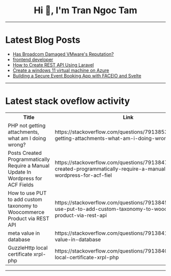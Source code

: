 <h1 align="center">Hi 👋, I'm Tran Ngoc Tam</h1>

---

# Latest Blog Posts 
<!-- BLOG-POST-LIST:START -->
- [Has Broadcom Damaged VMware&#39;s Reputation?](https://dev.to/mitchiemt11/has-broadcom-damaged-vmwares-reputation-3l7o)
- [frontend developer](https://dev.to/ndtiezn/frontend-developer-4apm)
- [How to Create REST API Using Laravel](https://dev.to/carloseduardoalvesviana/how-to-create-rest-api-using-laravel-h93)
- [Create a windows 11 virtual machine on Azure](https://dev.to/seyilufadejucyberservices/create-a-windows-11-virtual-machine-on-azure-5700)
- [Building a Secure Event Booking App with FACEIO and Svelte](https://dev.to/envitab/building-a-secure-event-booking-app-with-faceio-and-svelte-b1)
<!-- BLOG-POST-LIST:END -->

---

# Latest stack oveflow activity
<table>
  <tr><th>Title</th><th>Link</th></tr>
  <!-- STACKOVERFLOW:START --><tr><td>PHP not getting attachments, what am I doing wrong?</td><td>https://stackoverflow.com/questions/79138533/php-not-getting-attachments-what-am-i-doing-wrong</td></tr><tr><td>Posts Created Programmatically Require a Manual Update In Wordpress for ACF Fields</td><td>https://stackoverflow.com/questions/79138470/posts-created-programmatically-require-a-manual-update-in-wordpress-for-acf-fiel</td></tr><tr><td>How to use PUT to add custom taxonomy to Woocommerce Product via REST API</td><td>https://stackoverflow.com/questions/79138457/how-to-use-put-to-add-custom-taxonomy-to-woocommerce-product-via-rest-api</td></tr><tr><td>meta value in database</td><td>https://stackoverflow.com/questions/79138411/meta-value-in-database</td></tr><tr><td>GuzzleHttp local certificate xrpl-php</td><td>https://stackoverflow.com/questions/79138405/guzzlehttp-local-certificate-xrpl-php</td></tr><!-- STACKOVERFLOW:END -->
</table>

---


